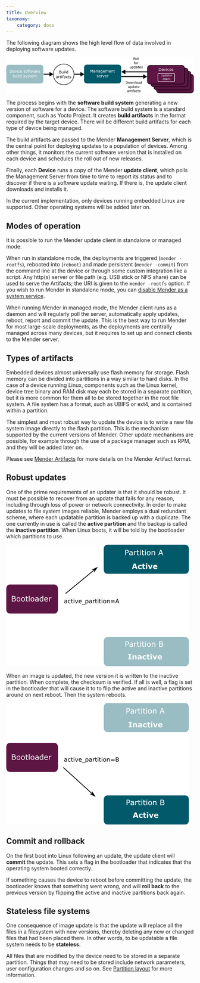 ```yaml
---
title: Overview
taxonomy:
    category: docs
---
```


The following diagram shows the high level flow of data involved in deploying software updates.

![Top level components](updater-components.png)

The process begins with the **software build system** generating a new version of software for a device.
The software build system is a standard component, such as Yocto Project.
It creates **build artifacts** in the format required by the target device.
There will be different build artifacts for each type of device being managed.

The build artifacts are passed to the Mender **Management Server**, which is the central point for deploying updates to a population of devices.
Among other things, it monitors the current software version that is installed on each device and schedules the roll out of new releases.

Finally, each **Device** runs a copy of the Mender **update client**, which polls the Management Server from time to time to report its status and to discover if there is a software update waiting.
If there is, the update client downloads and installs it.

In the current implementation, only devices running embedded Linux are supported.
Other operating systems will be added later on.


## Modes of operation

It is possible to run the Mender update client in standalone or managed mode.

When run in standalone mode, the deployments are triggered (`mender -rootfs`), rebooted into (`reboot`) and made persistent (`mender -commit`) from the command line at the device or through some custom integration like a script. Any http(s) server or file path (e.g. USB stick or NFS share) can be used to serve the Artifacts; the URI is given to the `mender -rootfs` option. If you wish to run Mender in standalone mode, you can [disable Mender as a system service](../../artifacts/yocto-project/image-configuration#disabling-mender-as-a-system-service).

When running Mender in managed mode, the Mender client runs as a daemon and will regularly poll the server, automatically apply updates, reboot, report and commit the update. This is the best way to run Mender for most large-scale deployments, as the deployments are centrally managed across many devices, but it requires to set up and connect clients to the Mender server.

## Types of artifacts

Embedded devices almost universally use flash memory for storage.
Flash memory can be divided into partitions in a way similar to hard disks.
In the case of a device running Linux, components such as the Linux kernel, device tree binary and RAM disk may each be stored in a separate partition, but it is more common for them all to be stored together in the root file system.
A file system has a format, such as UBIFS or ext4, and is contained within a partition. 

The simplest and most robust way to update the device is to write a new file system image directly to the flash partition.
This is the mechanism supported by the current versions of Mender.
Other update mechanisms are possible, for example through the use of a package manager such as RPM, and they will be added later on.

Please see [Mender Artifacts](../mender-artifacts) for more details on the Mender Artifact format.

## Robust updates

One of the prime requirements of an updater is that it should be robust.
It must be possible to recover from an update that fails for any reason, including through loss of power or network connectivity.
In order to make updates to file system images reliable, Mender employs a dual redundant scheme, where each updatable partition is backed up with a duplicate.
The one currently in use is called the **active partition** and the backup is called the **inactive partition**.
When Linux boots, it will be told by the bootloader which partitions to use.

![Partition A active](update-active-a.png)

When an image is updated, the new version it is written to the inactive partition.
When complete, the checksum is verified. If all is well, a flag is set in the bootloader that will cause it to to flip the active and inactive partitions around on next reboot.
Then the system reboots.

![Partition B active](update-active-b.png)

## Commit and rollback

On the first boot into Linux following an update, the update client will **commit** the update. This sets a flag in the bootloader that indicates that the operating system booted correctly.

If something causes the device to reboot before committing the update, the bootloader knows that something went wrong, and will **roll back** to the previous version by flipping the active and inactive partitions back again.

## Stateless file systems

One consequence of image update is that the update will replace all the files in a filesystem with new versions, thereby deleting any new or changed files that had been placed there. In other words, to be updatable a file system needs to be **stateless**.

All files that are modified by the device need to be stored in a separate partition. Things that may need to be stored include network parameters, user configuration changes and so on. See [Partition layout](../../devices/partition-layout) for more information.
